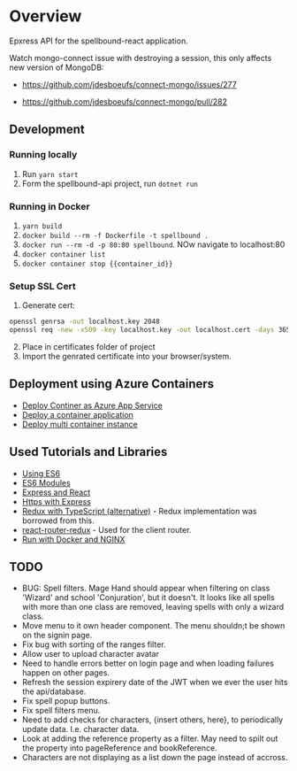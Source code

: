 # Overview

Epxress API for the spellbound-react application.

Watch mongo-connect issue with destroying a session, this only affects new version of MongoDB:

- <https://github.com/jdesboeufs/connect-mongo/issues/277>

- <https://github.com/jdesboeufs/connect-mongo/pull/282>

## Development

### Running locally

1. Run `yarn start`
2. Form the spellbound-api project, run `dotnet run`

### Running in Docker

1. `yarn build`
2. `docker build --rm -f Dockerfile -t spellbound .`
3. `docker run --rm -d -p 80:80 spellbound`. NOw navigate to localhost:80
4. `docker container list`
5. `docker container stop {{container_id}}`

### Setup SSL Cert

1. Generate cert:

``` bash
openssl genrsa -out localhost.key 2048
openssl req -new -x509 -key localhost.key -out localhost.cert -days 3650 -subj /CN=localhost
```

2. Place in certificates folder of project
3. Import the genrated certificate into your browser/system.

## Deployment using Azure Containers

- [Deploy Continer as Azure App Service](https://blogs.msdn.microsoft.com/premier_developer/2018/06/15/container-why-not-app-services/)
- [Deploy a container application](https://docs.microsoft.com/en-us/azure/container-instances/container-instances-tutorial-deploy-app)
- [Deploy multi container instance](https://docs.microsoft.com/en-us/azure/container-instances/container-instances-multi-container-yaml)

## Used Tutorials and Libraries

- [Using ES6](https://www.codementor.io/iykyvic/writing-your-nodejs-apps-using-es6-6dh0edw2o)
- [ES6 Modules](https://medium.com/@giltayar/native-es-modules-in-nodejs-status-and-future-directions-part-i-ee5ea3001f71)
- [Express and React](https://medium.freecodecamp.org/how-to-make-create-react-app-work-with-a-node-backend-api-7c5c48acb1b0)
- [Https with Express](https://medium.com/@nileshsingh/everything-about-creating-an-https-server-using-node-js-2fc5c48a8d4e)
- [Redux with TypeScript (alternative)](https://levelup.gitconnected.com/react-and-redux-with-typescript-da0c37537a79) - Redux implementation was borrowed from this.
- [react-router-redux](https://github.com/ReactTraining/react-router/tree/master/packages/react-router-redux) - Used for the client router.
- [Run with Docker and NGINX](https://medium.com/yld-engineering-blog/deploy-your-create-react-app-with-docker-and-ngnix-653e94ffb537)

## TODO

- BUG: Spell filters. Mage Hand should appear when filtering on class 'Wizard' and school 'Conjuration', but it doesn't. It looks like all spells with more than one class are removed, leaving spells with only a wizard class.
- Move menu to it own header component. The menu shouldn;t be shown on the signin page.
- Fix bug with sorting of the ranges filter.
- Allow user to upload character avatar
- Need to handle errors better on login page and when loading failures happen on other pages.
- Refresh the session expirery date of the JWT when we ever the user hits the api/database.
- Fix spell popup buttons.
- Fix spell filters menu.
- Need to add checks for characters, {insert others, here}, to periodically update data. I.e. character data.
- Look at adding the reference property as a filter. May need to spilt out the property into pageReference and bookReference.
- Characters are not displaying as a list down the page instead of accross.
